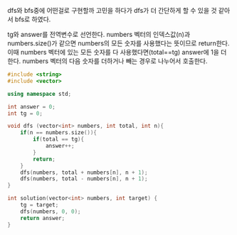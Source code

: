 dfs와 bfs중에 어떤걸로 구현할까 고민을 하다가 dfs가 더 간단하게 할 수 있을 것 같아서 bfs로 하였다.

tg와 answer를 전역변수로 선언한다.
numbers 벡터의 인덱스값(n)과 numbers.size()가 같으면 numbers의 모든 숫자를 사용했다는 뜻이므로
return한다.
이때 numbers 벡터에 있는 모든 숫자를 다 사용했다면(total==tg) answer에 1을 더한다.
numbers 벡터의 다음 숫자를 더하거나 빼는 경우로 나누어서 호출한다.


```C++
#include <string>
#include <vector>

using namespace std;

int answer = 0;
int tg = 0;

void dfs (vector<int> numbers, int total, int n){
    if(n == numbers.size()){
        if(total == tg){
            answer++;
        }
        return;
    }
    dfs(numbers, total + numbers[n], n + 1);
    dfs(numbers, total - numbers[n], n + 1);
}

int solution(vector<int> numbers, int target) {
    tg = target;
    dfs(numbers, 0, 0);
    return answer;
}
```
